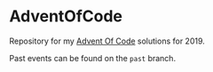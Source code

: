 # AdventOfCode

Repository for my [Advent Of Code](http://adventofcode.com/) solutions for 2019.

Past events can be found on the `past` branch.
